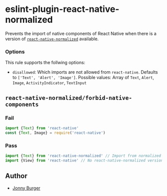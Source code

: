 # eslint-plugin-react-native-normalized

Prevents the import of native components of React Native when there is a version of [`react-native-normalized`](https://github.com/kida007/react-native-normalized) available.

### Options

This rule supports the follwing options:

* `disallowed`: Which imports are not allowed from `react-native`. Defaults to `['Text', 'Alert', 'Image']`. Possible values: Array of `Text`, `Alert`, `Image`, `ActivityIndicator`, `TextInput`


## `react-native-normalized/forbid-native-components`

### Fail

```js
import {Text} from 'react-native'
const {Text, Image} = require('react-native')
```


### Pass

```js
import {Text} from 'react-native-normalized' // Import from normalized
import {View} from 'react-native' // No react-native-normalized version available.
```

## Author
- [Jonny Burger](https://jonny.io)
